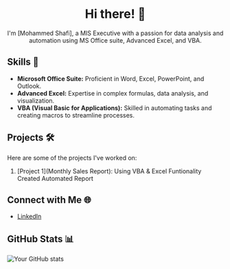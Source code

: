 <!-- Header -->
<h1 align="center">Hi there! 👋</h1>

<!-- Introduction -->
<p align="center">I'm [Mohammed Shafi], a MIS Executive with a passion for data analysis and automation using MS Office suite, Advanced Excel, and VBA.</p>

<!-- Skills -->
## Skills 🚀

- **Microsoft Office Suite:** Proficient in Word, Excel, PowerPoint, and Outlook.
- **Advanced Excel:** Expertise in complex formulas, data analysis, and visualization.
- **VBA (Visual Basic for Applications):** Skilled in automating tasks and creating macros to streamline processes.

<!-- Projects -->
## Projects 🛠️

Here are some of the projects I've worked on:

1. [Project 1](Monthly Sales Report): Using VBA & Excel Funtionality Created Automated Report

<!-- Connect with Me -->
## Connect with Me 🌐

- [LinkedIn](https://www.linkedin.com/in/mothammed-shafi-18766314b)

<!-- GitHub Stats -->
## GitHub Stats 📊

![Your GitHub stats](https://github-readme-stats.vercel.app/api?username=yourusername&show_icons=true&theme=radical)

